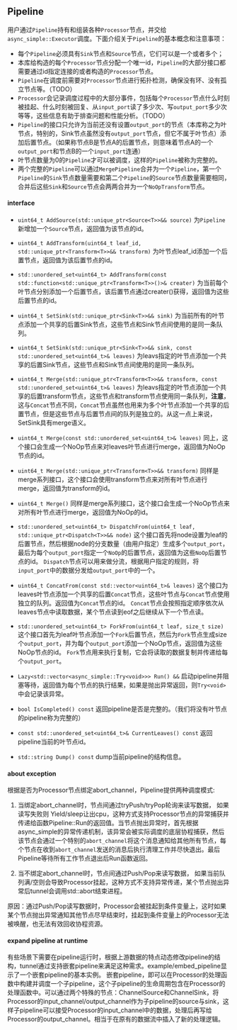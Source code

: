 ## Pipeline

用户通过`Pipeline`持有和组装各种`Processor`节点，并交给`async_simple::Executor`调度。下面介绍关于`Pipeline`的基本概念和注意事项：
* 每个`Pipeline`必须具有`Sink`节点和`Source`节点，它们可以是一个或者多个；
* 本库给构造的每个`Processor`节点分配一个唯一id，`Pipeline`的大部分接口都需要通过id指定连接的或者构造的`Processor`节点。
* `Pipeline`在调度前需要对`Processor`节点进行拓扑检测，确保没有环、没有孤立节点等。（TODO）
* `Processor`会记录调度过程中的大部分事件，包括每个`Processor`节点什么时刻被挂起、什么时刻被回复、从`input_port`读了多少次、写`output_port`多少次等等，这些信息有助于排查问题和性能分析。（TODO）
* `Pipeline`的接口只允许为当前还没有设置`output_port`的节点（本库称之为叶节点，特别的，Sink节点虽然没有`output_port`节点，但它不属于叶节点）添加后置节点。（如果称节点B是节点A的后置节点，则意味着节点A的一个`output_port`和节点B的一个`input_port`连通）
* 叶节点数量为0的`Pipeline`才可以被调度，这样的`Pipeline`被称为完整的。
* 两个完整的`Pipeline`可以通过`MergePipeline`合并为一个`Pipeline`，第一个`Pipeline`的`Sink`节点数量需要和第二个`Pipeline`的`Source`节点数量需要相同，合并后这些`Sink`和`Source`节点会两两合并为一个`NoOpTransform`节点。

#### interface
* `uint64_t AddSource(std::unique_ptr<Source<T>>&& source)`
为`Pipeline`新增加一个`Source`节点，返回值为该节点的id。

* `uint64_t AddTransform(uint64_t leaf_id, std::unique_ptr<Transform<T>>&& transform)`
为叶节点leaf_id添加一个后置节点，返回值为该后置节点的id。

* `std::unordered_set<uint64_t> AddTransform(const std::function<std::unique_ptr<Transform<T>>()>& creater)`
为当前每个叶节点分别添加一个后置节点，该后置节点通过creater()获得，返回值为这些后置节点的id。

* `uint64_t SetSink(std::unique_ptr<Sink<T>>&& sink)`
为当前所有的叶节点添加一个共享的后置Sink节点，这些节点和Sink节点间使用的是同一条队列。

* `uint64_t SetSink(std::unique_ptr<Sink<T>>&& sink, const std::unordered_set<uint64_t>& leaves)`
为leavs指定的叶节点添加一个共享的后置Sink节点，这些节点和Sink节点间使用的是同一条队列。

* `uint64_t Merge(std::unique_ptr<Transform<T>>&& transform, const std::unordered_set<uint64_t>& leaves)`
为leavs指定的叶节点添加一个共享的后置transform节点，这些节点和transform节点使用同一条队列，**注意**，这与`Concat`节点不同，`Concat`节点虽然也用来为多个叶节点添加一个共享的后置节点，但是这些节点与后置节点间的队列是独立的。从这一点上来说，SetSink具有merge语义。

* `uint64_t Merge(const std::unordered_set<uint64_t>& leaves)`
同上，这个接口会生成一个NoOp节点来对leaves叶节点进行merge，返回值为NoOp节点的id。

* `uint64_t Merge(std::unique_ptr<Transform<T>>&& transform)`
同样是merge系列接口，这个接口会使用transform节点来对所有叶节点进行merge，返回值为transform的id。

* `uint64_t Merge()`
同样是merge系列接口，这个接口会生成一个NoOp节点来对所有叶节点进行merge，返回值为NoOp的id。

* `std::unordered_set<uint64_t> DispatchFrom(uint64_t leaf, std::unique_ptr<Dispatch<T>>&& node)`
这个接口首先将node设置为leaf的后置节点，然后根据node的分支数量（由用户指定）生成多个`output_port`，最后为每个`output_port`指定一个`NoOp`的后置节点，返回值为这些`NoOp`后置节点的id。
`Dispatch`节点可以用来做分流，根据用户指定的规则，将`input_port`中的数据分发给`output_port`中的一个。

* `uint64_t ConcatFrom(const std::vector<uint64_t>& leaves)`
这个接口为leaves叶节点添加一个共享的后置`Concat`节点，这些叶节点与`Concat`节点使用独立的队列。返回值为`Concat`节点的id。
`Concat`节点会按照指定顺序依次从leaves节点中读取数据，某个节点读到eof之后继续从下一个节点读。

* `std::unordered_set<uint64_t> ForkFrom(uint64_t leaf, size_t size)`
这个接口首先为leaf叶节点添加一个`Fork`后置节点，然后为`Fork`节点生成size个`output_port`，并为每个`output_port`添加一个NoOp节点，返回值为这些NoOp节点的id。
`Fork`节点用来执行复制，它会将读取的数据复制并传递给每个`output_port`。

* `Lazy<std::vector<async_simple::Try<void>>> Run() &&`
启动pipeline并阻塞等待，返回值为每个节点的执行结果，如果是抛出异常返回，则`Try<void>`中会记录该异常。

* `bool IsCompleted() const`
返回pipeline是否是完整的。（我们将没有叶节点的pipeline称为完整的）

* `const std::unordered_set<uint64_t>& CurrentLeaves() const`
返回pipeline当前的叶节点id。

* `std::string Dump() const`
dump当前pipeline的结构信息。

#### about exception
根据是否为Processor节点绑定abort_channel，Pipeline提供两种调度模式:
  1. 当绑定abort_channel时，节点间通过tryPush/tryPop轮询来读写数据，
  如果读写失败则 Yield/sleep让出cpu，这种方式支持Processor节点的异常捕获并传递给函数Pipeline::Run的返回值。当节点抛出异常时，首先根据async_simple的异常传递机制，该异常会被实际调度的底层协程捕获，然后该节点会通过一个特别的`abort_channel`将这个消息通知给其他所有节点，每个节点在收到`abort_channel`发送的消息后执行清理工作并尽快退出。最后Pipeline等待所有工作节点退出后Run函数返回。

  2. 当不绑定abort_channel时，节点间通过Push/Pop来读写数据，
  如果当前队列满/空则会导致Processor挂起，这种方式不支持异常传递，某个节点抛出异常后tunnel会调用std::abort结束进程。
 
 原因：通过Push/Pop读写数据时，Processor会被挂起到条件变量上，这时如果某个节点抛出异常通知其他节点尽早结束时，挂起到条件变量上的Processor无法被唤醒，也无法有效回收协程资源。

 #### expand pipeline at runtime
 有些场景下需要在pipeline运行时，根据上游数据的特点动态修改pipeline的结构，tunnel通过支持嵌套pipeline来满足这种需求。example/embed_pipeline显示了一个嵌套pipeline的基本实例。
 嵌套pipeline，即可以在Processor的处理函数中构建并调度一个子pipeline，这个子pipeline的生命周期包含在Processor的处理函数中。可以通过两个特殊的节点：ChannelSource和ChannelSink，将Processor的input_channel/output_channel作为子pipeline的source与sink，这样子pipeline可以接受Processor的input_channel中的数据，处理后再写给Processor的output_channel。相当于在原有的数据流中插入了新的处理逻辑。

